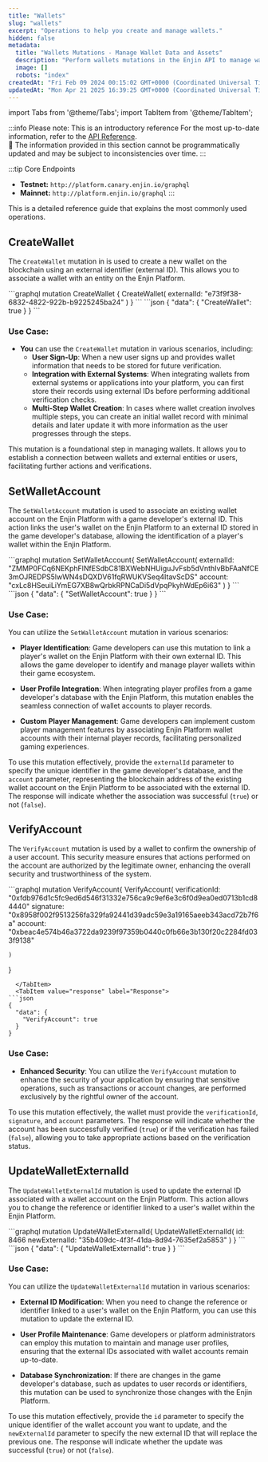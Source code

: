 ```yaml
---
title: "Wallets"
slug: "wallets"
excerpt: "Operations to help you create and manage wallets."
hidden: false
metadata: 
  title: "Wallets Mutations - Manage Wallet Data and Assets"
  description: "Perform wallets mutations in the Enjin API to manage wallet data, transfer assets, and update balances securely on the blockchain."
  image: []
  robots: "index"
createdAt: "Fri Feb 09 2024 00:15:02 GMT+0000 (Coordinated Universal Time)"
updatedAt: "Mon Apr 21 2025 16:39:25 GMT+0000 (Coordinated Universal Time)"
---
```


import Tabs from '@theme/Tabs';
import TabItem from '@theme/TabItem';

:::info Please note: This is an introductory reference
For the most up-to-date information, refer to the [API Reference](/01-getting-started/04-using-enjin-api/02-api-reference.md).\
🚧 The information provided in this section cannot be programmatically updated and may be subject to inconsistencies over time.
:::

:::tip Core Endpoints
- **Testnet:** `http://platform.canary.enjin.io/graphql`
- **Mainnet:** `http://platform.enjin.io/graphql`
:::

This is a detailed reference guide that explains the most commonly used operations.

## CreateWallet

The `CreateWallet` mutation in is used to create a new wallet on the blockchain using an external identifier (external ID). This allows you to associate a wallet with an entity on the Enjin Platform.

<Tabs>
  <TabItem value="graphql" label="GraphQL">
```graphql
mutation CreateWallet {
    CreateWallet(
        externalId: "e73f9f38-6832-4822-922b-b9225245ba24"
    )
}
```
  </TabItem>
  <TabItem value="response" label="Response">
```json
{
  "data": {
    "CreateWallet": true
  }
}
```
  </TabItem>
</Tabs>

### Use Case:

- **You** can use the `CreateWallet` mutation in various scenarios, including:
  - **User Sign-Up**: When a new user signs up and provides wallet information that needs to be stored for future verification.
  - **Integration with External Systems**: When integrating wallets from external systems or applications into your platform, you can first store their records using external IDs before performing additional verification checks.
  - **Multi-Step Wallet Creation**: In cases where wallet creation involves multiple steps, you can create an initial wallet record with minimal details and later update it with more information as the user progresses through the steps.

This mutation is a foundational step in managing wallets. It allows you to establish a connection between wallets and external entities or users, facilitating further actions and verifications.

## SetWalletAccount

The `SetWalletAccount` mutation is used to associate an existing wallet account on the Enjin Platform with a game developer's external ID. This action links the user's wallet on the Enjin Platform to an external ID stored in the game developer's database, allowing the identification of a player's wallet within the Enjin Platform.

<Tabs>
  <TabItem value="graphql" label="GraphQL">
```graphql
mutation SetWalletAccount{
    SetWalletAccount(
        externalId: "ZMMP0FCq6NEKphFlNfESdbC81BXWebNHUiguJvFsb5dVnthIvBbFAaNfCE3mOJREDPS5lwWN4sDQXDV61fqRWUKVSeq4ItavScDS"
        account: "cxLc8HSeuiLiYmEG7XB8wQrbkRPNCaDi5dVpqPkyhWdEp6i63"
    )
}
```
  </TabItem>
  <TabItem value="response" label="Response">
```json
{
  "data": {
    "SetWalletAccount": true
  }
}
```
  </TabItem>
</Tabs>

### Use Case:

You can utilize the `SetWalletAccount` mutation in various scenarios:

- **Player Identification**: Game developers can use this mutation to link a player's wallet on the Enjin Platform with their own external ID. This allows the game developer to identify and manage player wallets within their game ecosystem.

- **User Profile Integration**: When integrating player profiles from a game developer's database with the Enjin Platform, this mutation enables the seamless connection of wallet accounts to player records.

- **Custom Player Management**: Game developers can implement custom player management features by associating Enjin Platform wallet accounts with their internal player records, facilitating personalized gaming experiences.

To use this mutation effectively, provide the `externalId` parameter to specify the unique identifier in the game developer's database, and the `account` parameter, representing the blockchain address of the existing wallet account on the Enjin Platform to be associated with the external ID. The response will indicate whether the association was successful (`true`) or not (`false`).

## VerifyAccount

The `VerifyAccount` mutation is used by a wallet to confirm the ownership of a user account. This security measure ensures that actions performed on the account are authorized by the legitimate owner, enhancing the overall security and trustworthiness of the system.

<Tabs>
  <TabItem value="graphql" label="GraphQL">
```graphql
mutation VerifyAccount{
    VerifyAccount(
        verificationId: "0xfdb976d1c5fc9ed6d546f31332e756ca9c9ef6e3c6f0d9ea0ed0713b1cd84440"
        signature: "0x8958f002f9513256fa329fa92441d39adc59e3a19165aeeb343acd72b7f6a"
        account: "0xbeac4e574b46a3722da9239f97359b0440c0fb66e3b130f20c2284fd033f9138"
        
    )
}
```
  </TabItem>
  <TabItem value="response" label="Response">
```json
{
  "data": {
    "VerifyAccount": true
  }
}
```
  </TabItem>
</Tabs>

### Use Case:

- **Enhanced Security**: You can utilize the `VerifyAccount` mutation to enhance the security of your application by ensuring that sensitive operations, such as transactions or account changes, are performed exclusively by the rightful owner of the account.

To use this mutation effectively, the wallet must provide the `verificationId`, `signature`, and `account` parameters. The response will indicate whether the account has been successfully verified (`true`) or if the verification has failed (`false`), allowing you to take appropriate actions based on the verification status.

## UpdateWalletExternalId

The `UpdateWalletExternalId` mutation is used to update the external ID associated with a wallet account on the Enjin Platform. This action allows you to change the reference or identifier linked to a user's wallet within the Enjin Platform.

<Tabs>
  <TabItem value="graphql" label="GraphQL">
```graphql
mutation UpdateWalletExternalId{
    UpdateWalletExternalId(
        id: 8466
        newExternalId: "35b409dc-4f3f-41da-8d94-7635ef2a5853"
    )
}
```
  </TabItem>
  <TabItem value="response" label="Response">
```json
{
  "data": {
    "UpdateWalletExternalId": true
  }
}
```
  </TabItem>
</Tabs>

### Use Case:

You can utilize the `UpdateWalletExternalId` mutation in various scenarios:

- **External ID Modification**: When you need to change the reference or identifier linked to a user's wallet on the Enjin Platform, you can use this mutation to update the external ID.

- **User Profile Maintenance**: Game developers or platform administrators can employ this mutation to maintain and manage user profiles, ensuring that the external IDs associated with wallet accounts remain up-to-date.

- **Database Synchronization**: If there are changes in the game developer's database, such as updates to user records or identifiers, this mutation can be used to synchronize those changes with the Enjin Platform.

To use this mutation effectively, provide the `id` parameter to specify the unique identifier of the wallet account you want to update, and the `newExternalId` parameter to specify the new external ID that will replace the previous one. The response will indicate whether the update was successful (`true`) or not (`false`).
